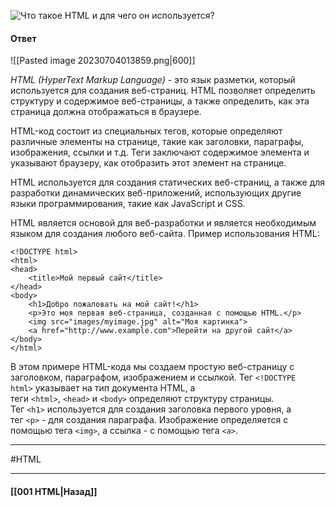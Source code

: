 ![Что такое HTML и для чего он используется?](https://youtu.be/CjdCxxqObaM?t=39)

#### Ответ

![[Pasted image 20230704013859.png|600]]

*HTML (HyperText Markup Language)* - это язык разметки, который используется для создания веб-страниц. HTML позволяет определить структуру и содержимое веб-страницы, а также определить, как эта страница должна отображаться в браузере.

HTML-код состоит из специальных тегов, которые определяют различные элементы на странице, такие как заголовки, параграфы, изображения, ссылки и т.д. Теги заключают содержимое элемента и указывают браузеру, как отобразить этот элемент на странице.

HTML используется для создания статических веб-страниц, а также для разработки динамических веб-приложений, использующих другие языки программирования, такие как JavaScript и CSS. 

HTML является основой для веб-разработки и является необходимым языком для создания любого веб-сайта. Пример использования HTML:

```
<!DOCTYPE html>
<html>
<head>
	<title>Мой первый сайт</title>
</head>
<body>
	<h1>Добро пожаловать на мой сайт!</h1>
	<p>Это моя первая веб-страница, созданная с помощью HTML.</p>
	<img src="images/myimage.jpg" alt="Моя картинка">
	<a href="http://www.example.com">Перейти на другой сайт</a>
</body>
</html>
```

В этом примере HTML-кода мы создаем простую веб-страницу с заголовком, параграфом, изображением и ссылкой. Тег `<!DOCTYPE html>` указывает на тип документа HTML, а теги `<html>`, `<head>` и `<body>` определяют структуру страницы. Тег `<h1>` используется для создания заголовка первого уровня, а тег `<p>` - для создания параграфа. Изображение определяется с помощью тега `<img>`, а ссылка - с помощью тега `<a>`.

___
#HTML

___

#### [[001 HTML|Назад]]